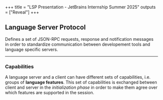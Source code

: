 +++
title = "LSP Presentation - JetBrains Internship Summer 2025"
outputs = ["Reveal"]
+++

## Language Server Protocol

Defines a set of JSON-RPC requests, response and notification messages in order
to standardize communication between developement tools and language specific
servers.

---

### Capabilities

A language server and a client can have different sets of capabilities, i.e. groups of **language features**. This set of capabilities is exchanged between client and server in the *initialization phase* in order to make them agree over which features are supported in the session.
